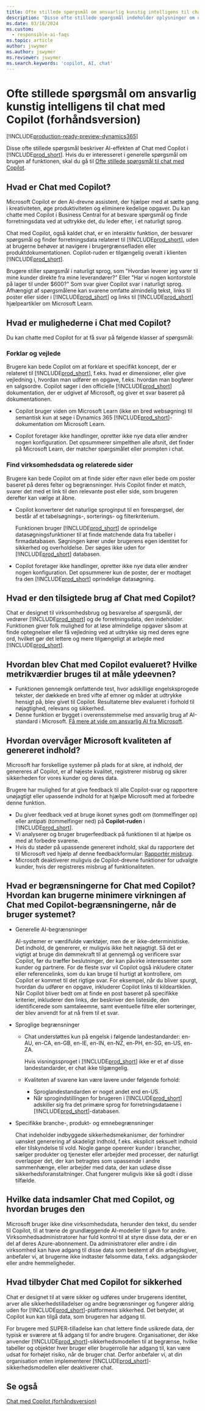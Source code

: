 ```yaml
---
title: Ofte stillede spørgsmål om ansvarlig kunstig intelligens til chat med Copilot (forhåndsversion)
description: 'Disse ofte stillede spørgsmål indeholder oplysninger om den AI-teknologi, der bruges til at chatte med Copilot i Business Central. De indeholder vigtige overvejelser og detaljer om, hvordan AI bruges, hvordan det blev testet og evalueret, og eventuelle specifikke begrænsninger.'
ms.date: 03/18/2024
ms.custom:
  - responsible-ai-faqs
ms.topic: article
author: jswymer
ms.author: jswymer
ms.reviewer: jswymer
ms.search.keywords: 'copilot, AI, chat'
---
```

# Ofte stillede spørgsmål om ansvarlig kunstig intelligens til chat med Copilot (forhåndsversion)

[!INCLUDE[production-ready-preview-dynamics365](includes/production-ready-preview-dynamics365.md)]

Disse ofte stillede spørgsmål beskriver AI-effekten af Chat med Copilot i [!INCLUDE[prod_short](includes/prod_short.md)]. Hvis du er interesseret i generelle spørgsmål om brugen af funktionen, skal du gå til [Ofte stillede spørgsmål til chat med Copilot](chat-with-copilot-faq.md).

## Hvad er Chat med Copilot?

Microsoft Copilot er den AI-drevne assistent, der hjælper med at sætte gang i kreativiteten, øge produktiviteten og eliminere kedelige opgaver. Du kan chatte med Copilot i Business Central for at besvare spørgsmål og finde forretningsdata ved at udtrykke det, du leder efter, i et naturligt sprog.

Chat med Copilot, også kaldet chat, er en interaktiv funktion, der besvarer spørgsmål og finder forretningsdata relateret til [!INCLUDE[prod_short](includes/prod_short.md)], uden at brugerne behøver at navigere i brugergrænsefladen eller produktdokumentationen. Copilot-ruden er tilgængelig overalt i klienten [!INCLUDE[prod_short](includes/prod_short.md)].

Brugere stiller spørgsmål i naturligt sprog, som "Hvordan leverer jeg varer til mine kunder direkte fra mine leverandører?" Eller "Har vi nogen kontorstole på lager til under $600?" Som svar giver Copilot svar i naturligt sprog. Afhængigt af spørgsmålene kan svarene omfatte almindelig tekst, links til poster eller sider i [!INCLUDE[prod_short](includes/prod_short.md)] og links til [!INCLUDE[prod_short](includes/prod_short.md)] hjælpeartikler om Microsoft Learn.

## Hvad er mulighederne i Chat med Copilot?

Du kan chatte med Copilot for at få svar på følgende klasser af spørgsmål:

### Forklar og vejlede

Brugere kan bede Copilot om at forklare et specifikt koncept, der er relateret til [!INCLUDE[prod_short](includes/prod_short.md)], f.eks. hvad er dimensioner, eller give vejledning i, hvordan man udfører en opgave, f.eks. hvordan man bogfører en salgsordre. Copilot søger i den officielle [!INCLUDE[prod_short](includes/prod_short.md)] dokumentation, der er udgivet af Microsoft, og giver et svar baseret på dokumentationen.

- Copilot bruger viden om Microsoft Learn (ikke en bred websøgning) til semantisk kun at søge i Dynamics 365 [!INCLUDE[prod_short](includes/prod_short.md)]-dokumentation om Microsoft Learn.

- Copilot foretager ikke handlinger, opretter ikke nye data eller ændrer nogen konfiguration. Det opsummerer simpelthen alle afsnit, det finder på Microsoft Learn, der matcher spørgsmålet eller prompten i chat.

### Find virksomhedsdata og relaterede sider

Brugere kan bede Copilot om at finde sider efter navn eller bede om poster baseret på deres felter og begrænsninger. Hvis Copilot finder et match, svarer det med et link til den relevante post eller side, som brugeren derefter kan vælge at åbne.

- Copilot konverterer det naturlige sproginput til en forespørgsel, der består af et tabelsøgnings-, sorterings- og filterkriterium.

  Funktionen bruger [!INCLUDE[prod_short](includes/prod_short.md)] de oprindelige datasøgningsfunktioner til at finde matchende data fra tabeller i firmadatabasen. Søgningen kører under brugerens egen identitet for sikkerhed og overholdelse. Der søges ikke uden for [!INCLUDE[prod_short](includes/prod_short.md)] databasen.

- Copilot foretager ikke handlinger, opretter ikke nye data eller ændrer nogen konfiguration. Det opsummerer kun de poster, der er modtaget fra den [!INCLUDE[prod_short](includes/prod_short.md)] oprindelige datasøgning. 

## Hvad er den tilsigtede brug af Chat med Copilot?

Chat er designet til virksomhedsbrug og besvarelse af spørgsmål, der vedrører [!INCLUDE[prod_short](includes/prod_short.md)] og de forretningsdata, den indeholder. Funktionen giver folk mulighed for at løse almindelige opgaver såsom at finde optegnelser eller få vejledning ved at udtrykke sig med deres egne ord, hvilket gør det lettere og mere tilgængeligt at arbejde med [!INCLUDE[prod_short](includes/prod_short.md)].

## Hvordan blev Chat med Copilot evalueret? Hvilke metrikværdier bruges til at måle ydeevnen?

- Funktionen gennemgik omfattende test, hvor adskillige engelsksprogede tekster, der dækkede en bred vifte af emner og måder at udtrykke hensigt på, blev givet til Copilot. Resultaterne blev evalueret i forhold til nøjagtighed, relevans og sikkerhed.
- Denne funktion er bygget i overensstemmelse med ansvarlig brug af AI-standard i Microsoft. [Få mere at vide om ansvarlig AI fra Microsoft](https://aka.ms/RAI).

## Hvordan overvåger Microsoft kvaliteten af genereret indhold?

Microsoft har forskellige systemer på plads for at sikre, at indhold, der genereres af Copilot, er af højeste kvalitet, registrerer misbrug og sikrer sikkerheden for vores kunder og deres data.

Brugere har mulighed for at give feedback til alle Copilot-svar og rapportere unøjagtigt eller upassende indhold for at hjælpe Microsoft med at forbedre denne funktion. 

- Du giver feedback ved at bruge ikonet synes godt om (tommelfinger op) eller antipati (tommelfinger ned) på **Copilot-ruden** i [!INCLUDE[prod_short](includes/prod_short.md)].
- Vi analyserer og bruger brugerfeedback på funktionen til at hjælpe os med at forbedre svarene.
- Hvis du støder på upassende genereret indhold, skal du rapportere det til Microsoft ved hjælp af denne feedbackformular: [Rapportér misbrug](https://go.microsoft.com/fwlink/?linkid=2249810).
- Microsoft deaktiverer muligvis de Copilot-drevne funktioner for udvalgte kunder, hvis der registreres misbrug af funktionaliteten.

## Hvad er begrænsningerne for Chat med Copilot? Hvordan kan brugerne minimere virkningen af Chat med Copilot-begrænsningerne, når de bruger systemet?

- Generelle AI-begrænsninger

  AI-systemer er værdifulde værktøjer, men de er ikke-deterministiske. Det indhold, de genererer, er muligvis ikke helt nøjagtigt. Så det er vigtigt at bruge din dømmekraft til at gennemgå og verificere svar Copilot, før du træffer beslutninger, der kan påvirke interessenter som kunder og partnere. For de fleste svar vil Copilot også inkludere citater eller referencelinks, som du kan bruge til hurtigt at kontrollere, om Copilot er kommet til det rigtige svar. For eksempel, når du bliver spurgt, hvordan du udfører en opgave, inkluderer Copilot links til kildeartiklen. Når Copilot bliver bedt om at finde en post baseret på specifikke kriterier, inkluderer den links, der beskriver den listeside, den identificerede som samtaleemne, samt eventuelle filtre eller sorteringer, der blev anvendt for at nå frem til et svar.

- Sproglige begrænsninger

  - Chat understøttes kun på engelsk i følgende landestandarder: en-AU, en-CA, en-GB, en-IE, en-IN, en-NZ, en-PH, en-SG, en-US, en-ZA.

    Hvis visningssproget i [!INCLUDE[prod_short](includes/prod_short.md)] ikke er et af disse landestandarder, er chat ikke tilgængelig.

  - Kvaliteten af svarene kan være lavere under følgende forhold:
    - Sproglandestandarden er noget andet end en-US.
    - Når sprogindstillingen for brugeren i [!INCLUDE[prod_short](includes/prod_short.md)] adskiller sig fra det primære sprog for forretningsdataene i [!INCLUDE[prod_short](includes/prod_short.md)]-databasen.

- Specifikke branche-, produkt- og emnebegrænsninger

   Chat indeholder indbyggede sikkerhedsmekanismer, der forhindrer uønsket generering af skadeligt indhold, f.eks. eksplicit seksuelt indhold eller tilskyndelse til vold. Nogle gange opererer kunder i brancher, sælger produkter og tjenester eller arbejder med processer, der naturligt overlapper det, der kan betragtes som upassende i andre sammenhænge, eller arbejder med data, der kan udløse disse sikkerhedsforanstaltninger. Chat fungerer muligvis ikke så godt i disse tilfælde.

<!--## What operational factors and settings allow for effective and responsible use of the feature?-->

## Hvilke data indsamler Chat med Copilot, og hvordan bruges den

Microsoft bruger ikke dine virksomhedsdata, herunder den tekst, du sender til Copilot, til at træne de grundlæggende AI-modeller til gavn for andre. Virksomhedsadministratorer har fuld kontrol til at styre disse data, der er en del af deres Azure-abonnement. Da administratorer eller andre i din virksomhed kan have adgang til disse data som bestemt af din arbejdsgiver, anbefaler vi, at brugerne ikke indtaster følsomme data, f.eks. adgangskoder eller andre hemmeligheder.

## Hvad tilbyder Chat med Copilot for sikkerhed

Chat er designet til at være sikker og udføres under brugerens identitet, arver alle sikkerhedstilladelser og andre begrænsninger og fungerer aldrig uden for [!INCLUDE[prod_short](includes/prod_short.md)]-platformens sikkerhed. Det betyder, at Copilot kun kan tilgå data, som brugeren har adgang til.

For brugere med SUPER-tilladelse kan chat lettere finde usikrede data, der typisk er sværere at få adgang til for andre brugere. Organisationer, der ikke anvender [!INCLUDE[prod_short](includes/prod_short.md)]-sikkerhedsmodellen til at begrænse, hvilke tabeller og objekter hver bruger eller brugerrolle har adgang til, kan være udsat for forhøjet risiko, når de bruger chat. Derfor anbefaler vi, at din organisation enten implementerer [!INCLUDE[prod_short](includes/prod_short.md)]-sikkerhedsmodellen eller deaktiverer chat.

## Se også

[Chat med Copilot (forhåndsversion)](chat-with-copilot.md)

